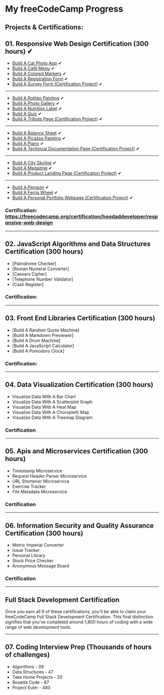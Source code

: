 # My freeCodeCamp Progress

## Projects & Certifications:

## 01. Responsive Web Design Certification (300 hours) ✔

- [Build A Cat Photo App](https://github.com/hoodaddeveloper/Cat-Photo-App) ✔
- [Build A Café Menu](https://github.com/hoodaddeveloper/Cafe-Menu) ✔
- [Build A Colored Markers](https://github.com/hoodaddeveloper/Colored-Markers) ✔
- [Build A Registration Form](https://github.com/hoodaddeveloper/Registration-Form) ✔
- [Build A Survey Form (Certification Project)](https://github.com/hoodaddeveloper/Survey-Form) ✔

---

- [Build A Rothko Painting](https://github.com/hoodaddeveloper/...) ✔
- [Build A Photo Gallery](https://github.com/hoodaddeveloper/...) ✔
- [Build A Nutrition Label](https://github.com/hoodaddeveloper/...) ✔
- [Build A Quiz](https://github.com/hoodaddeveloper/...) ✔
- [Build A Tribute Page (Certification Project)](https://github.com/hoodaddeveloper/...) ✔

---

- [Build A Balance Sheet](https://github.com/hoodaddeveloper/...) ✔
- [Build A Picasso Painting](https://github.com/hoodaddeveloper/...) ✔
- [Build A Piano](https://github.com/hoodaddeveloper/...) ✔
- [Build A Technical Documentation Page (Certification Project)](https://github.com/hoodaddeveloper/...) ✔

---

- [Build A City Skyline](https://github.com/hoodaddeveloper/...) ✔
- [Build A Magazine](https://github.com/hoodaddeveloper/...) ✔
- [Build A Product Landing Page (Certification Project)](https://github.com/hoodaddeveloper/...) ✔

---

- [Build A Penguin](https://github.com/hoodaddeveloper/...) ✔
- [Build A Ferris Wheel](https://github.com/hoodaddeveloper/...) ✔
- [Build A Personal Portfolio Webpage (Certification Project)](https://github.com/hoodaddeveloper/...) ✔

### Certification: https://freecodecamp.org/certification/hoodaddeveloper/responsive-web-design

---

## 02. JavaScript Algorithms and Data Structures Certification (300 hours)

- [Palindrome Checker]
- [Roman Numeral Converter]
- [Caesars Cipher]
- [Telephone Number Validator]
- [Cash Register]

### Certification:

---

## 03. Front End Libraries Certification (300 hours)

- [Build A Random Quote Machine]
- [Build A Markdown Previewer]
- [Build A Drum Machine]
- [Build A JavaScript Calculator]
- [Build A Pomodoro Clock]

### Certification:

---

## 04. Data Visualization Certification (300 hours)

- Visualize Data With A Bar Chart
- Visualize Data With A Scatterplot Graph
- Visualize Data With A Heat Map
- Visualize Data With A Choropleth Map
- Visualize Data With A Treemap Diagram

### Certification

---

## 05. Apis and Microservices Certification (300 hours)

- Timestamp Microservice
- Request Header Parser Microservice
- URL Shortener Microservice
- Exercise Tracker
- File Metadata Microservice

### Certification

---

## 06. Information Security and Quality Assurance Certification (300 hours)

- Metric Imperial Converter
- Issue Tracker
- Personal Library
- Stock Price Checker
- Anonymous Message Board

### Certification

---

## Full Stack Development Certification

Once you earn all 6 of these certifications, you'll be able to claim your freeCodeCamp Full Stack Development Certification. This final distinction signifies that you’ve completed around 1,800 hours of coding with a wide range of web development tools.

---

## 07. Coding Interview Prep (Thousands of hours of challenges)

- Algorithms - 09
- Data Structures - 47
- Take Home Projects - 20
- Rosetta Code - 87
- Project Euler - 480
